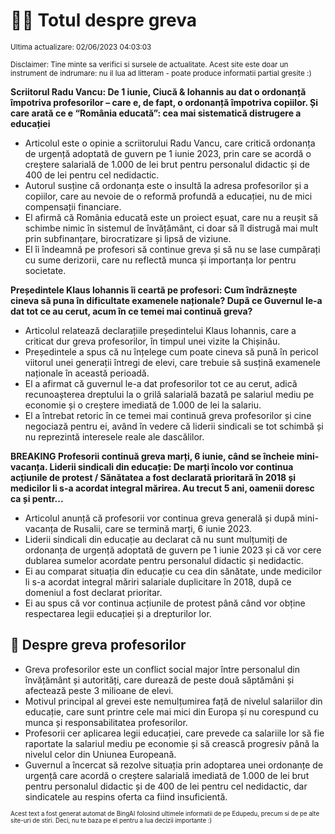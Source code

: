# 👩‍🏫 Totul despre greva
<sub>Ultima actualizare: 02/06/2023 04:03:03</sub>

<sub>Disclaimer: Tine minte sa verifici si sursele de actualitate. Acest site este doar un instrument de indrumare: nu il lua ad litteram - poate produce informatii partial gresite :)</sub>

**Scriitorul Radu Vancu: De 1 iunie, Ciucă & Iohannis au dat o ordonanță împotriva profesorilor – care e, de fapt, o ordonanță împotriva copiilor. Și care arată ce e “România educată”: cea mai sistematică distrugere a educației**
- Articolul este o opinie a scriitorului Radu Vancu, care critică ordonanța de urgență adoptată de guvern pe 1 iunie 2023, prin care se acordă o creștere salarială de 1.000 de lei brut pentru personalul didactic și de 400 de lei pentru cel nedidactic.
- Autorul susține că ordonanța este o insultă la adresa profesorilor și a copiilor, care au nevoie de o reformă profundă a educației, nu de mici compensații financiare.
- El afirmă că România educată este un proiect eșuat, care nu a reușit să schimbe nimic în sistemul de învățământ, ci doar să îl distrugă mai mult prin subfinanțare, birocratizare și lipsă de viziune.
- El îi îndeamnă pe profesori să continue greva și să nu se lase cumpărați cu sume derizorii, care nu reflectă munca și importanța lor pentru societate.

**Președintele Klaus Iohannis îi ceartă pe profesori: Cum îndrăznește cineva să puna în dificultate examenele naționale? După ce Guvernul le-a dat tot ce au cerut, acum în ce temei mai continuă greva?**
- Articolul relatează declarațiile președintelui Klaus Iohannis, care a criticat dur greva profesorilor, în timpul unei vizite la Chișinău.
- Președintele a spus că nu înțelege cum poate cineva să pună în pericol viitorul unei generații întregi de elevi, care trebuie să susțină examenele naționale în această perioadă.
- El a afirmat că guvernul le-a dat profesorilor tot ce au cerut, adică recunoașterea dreptului la o grilă salarială bazată pe salariul mediu pe economie și o creștere imediată de 1.000 de lei la salariu.
- El a întrebat retoric în ce temei mai continuă greva profesorilor și cine negociază pentru ei, având în vedere că liderii sindicali se tot schimbă și nu reprezintă interesele reale ale dascălilor.

**BREAKING Profesorii continuă greva marți, 6 iunie, când se încheie mini-vacanța. Liderii sindicali din educație: De marți încolo vor continua acțiunile de protest / Sănătatea a fost declarată prioritară în 2018 și medicilor li s-a acordat integral mărirea. Au trecut 5 ani, oamenii doresc ca și pentr...**
- Articolul anunță că profesorii vor continua greva generală și după mini-vacanța de Rusalii, care se termină marți, 6 iunie 2023.
- Liderii sindicali din educație au declarat că nu sunt mulțumiți de ordonanța de urgență adoptată de guvern pe 1 iunie 2023 și că vor cere dublarea sumelor acordate pentru personalul didactic și nedidactic.
- Ei au comparat situația din educație cu cea din sănătate, unde medicilor li s-a acordat integral măriri salariale duplicitare în 2018, după ce domeniul a fost declarat prioritar.
- Ei au spus că vor continua acțiunile de protest până când vor obține respectarea legii educației și a drepturilor lor.

## 🏫 Despre greva profesorilor
- Greva profesorilor este un conflict social major între personalul din învățământ și autorități, care durează de peste două săptămâni și afectează peste 3 milioane de elevi.
- Motivul principal al grevei este nemulțumirea față de nivelul salariilor din educație, care sunt printre cele mai mici din Europa și nu corespund cu munca și responsabilitatea profesorilor.
- Profesorii cer aplicarea legii educației, care prevede ca salariile lor să fie raportate la salariul mediu pe economie și să crească progresiv până la nivelul celor din Uniunea Europeană.
- Guvernul a încercat să rezolve situația prin adoptarea unei ordonanțe de urgență care acordă o creștere salarială imediată de 1.000 de lei brut pentru personalul didactic și de 400 de lei pentru cel nedidactic, dar sindicatele au respins oferta ca fiind insuficientă.


<sub><sub>Acest text a fost generat automat de BingAI folosind ultimele informatii de pe Edupedu, precum si de pe alte site-uri de stiri. Deci, nu te baza pe el pentru a lua decizii importante :)</sub></sub>